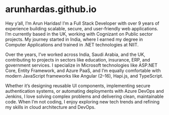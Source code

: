 # arunhardas.github.io
Hey y’all, I’m Arun Haridas!
I’m a Full Stack Developer with over 9 years of experience building scalable, secure, and user-friendly web applications. I’m currently based in the UK, working with Cognizant on Public sector projects. My journey started in India, where I earned my degree in Computer Applications and trained in .NET technologies at NIIT.

Over the years, I’ve worked across India, Saudi Arabia, and the UK, contributing to projects in sectors like education, insurance, ERP, and government services. I specialize in Microsoft technologies like ASP.NET Core, Entity Framework, and Azure PaaS, and I’m equally comfortable with modern JavaScript frameworks like Angular (2–16), Hapi.js, and TypeScript.

Whether it’s designing reusable UI components, implementing secure authentication systems, or automating deployments with Azure DevOps and Jenkins, I love solving complex problems and delivering clean, maintainable code. When I’m not coding, I enjoy exploring new tech trends and refining my skills in cloud architecture and DevOps.
